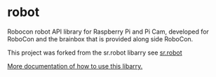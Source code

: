 # robot
Robocon robot API library for Raspberry Pi and Pi Cam, developed for RoboCon and the brainbox that is provided along side RoboCon.

This project was forked from the sr.robot libarry see [sr.robot](https://studentrobotics.org/cgit/brain/sr-robot.git/)

[More documentation of how to use this libarry.](https://hr-robocon.org/docs/)
